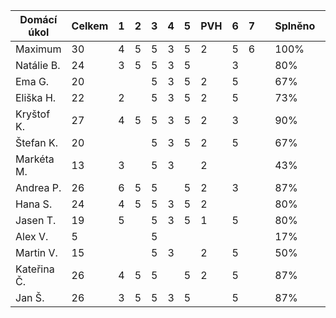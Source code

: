 | Domácí úkol | Celkem | 1 | 2 | 3 | 4 | 5 | PVH | 6 | 7 |   | Splněno | Známka |
|-------------|--------|---|---|---|---|---|-----|---|---|---|---------|--------|
| Maximum     | 30     | 4 | 5 | 5 | 3 | 5 | 2   | 5 | 6 |   | 100%    | 1      |
| Natálie B.  | 24     | 3 | 5 | 5 | 3 | 5 |     | 3 |   |   | 80%     | 1      |
| Ema G.      | 20     |   |   | 5 | 3 | 5 | 2   | 5 |   |   | 67%     | 2      |
| Eliška H.   | 22     | 2 |   | 5 | 3 | 5 | 2   | 5 |   |   | 73%     | 2      |
| Kryštof K.  | 27     | 4 | 5 | 5 | 3 | 5 | 2   | 3 |   |   | 90%     | 1      |
| Štefan K.   | 20     |   |   | 5 | 3 | 5 | 2   | 5 |   |   | 67%     | 2      |
| Markéta M.  | 13     | 3 |   | 5 | 3 |   | 2   |   |   |   | 43%     | N      |
| Andrea P.   | 26     | 6 | 5 | 5 |   | 5 | 2   | 3 |   |   | 87%     | 1      |
| Hana S.     | 24     | 4 | 5 | 5 | 3 | 5 | 2   |   |   |   | 80%     | 1      |
| Jasen T.    | 19     | 5 |   | 5 | 3 | 5 | 1   | 5 |   |   | 80%     | 1      |
| Alex V.     | 5      |   |   | 5 |   |   |     |   |   |   | 17%     | N      |
| Martin V.   | 15     |   |   | 5 | 3 |   | 2   | 5 |   |   | 50%     | 3      |
| Kateřina Č. | 26     | 4 | 5 | 5 |   | 5 | 2   | 5 |   |   | 87%     | 1      |
| Jan Š.      | 26     | 3 | 5 | 5 | 3 | 5 |     | 5 |   |   | 87%     | 1      |
